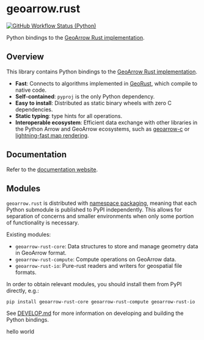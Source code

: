 # geoarrow.rust

[![GitHub Workflow Status (Python)](https://img.shields.io/github/actions/workflow/status/geoarrow/geoarrow-rs/python.yml?branch=main)](https://github.com/geoarrow/geoarrow-rs/actions/workflows/python.yml)

Python bindings to the [GeoArrow Rust implementation](https://github.com/geoarrow/geoarrow-rs).

## Overview

This library contains Python bindings to the [GeoArrow Rust implementation](https://github.com/geoarrow/geoarrow-rs).

- **Fast**: Connects to algorithms implemented in [GeoRust](https://georust.org/), which compile to native code.
- **Self-contained**: `pyproj` is the only Python dependency.
- **Easy to install**: Distributed as static binary wheels with zero C dependencies.
- **Static typing**: type hints for all operations.
- **Interoperable ecosystem**: Efficient data exchange with other libraries in the Python Arrow and GeoArrow ecosystems, such as [geoarrow-c](https://github.com/geoarrow/geoarrow-c/tree/main/python) or [lightning-fast map rendering](https://github.com/developmentseed/lonboard).

## Documentation

Refer to the [documentation website](https://geoarrow.org/geoarrow-rs/python).

## Modules

`geoarrow.rust` is distributed with [namespace packaging](https://packaging.python.org/en/latest/guides/packaging-namespace-packages/), meaning that each Python submodule is published to PyPI independently. This allows for separation of concerns and smaller environments when only some portion of functionality is necessary.

Existing modules:

- `geoarrow-rust-core`: Data structures to store and manage geometry data in GeoArrow format.
- `geoarrow-rust-compute`: Compute operations on GeoArrow data.
- `geoarrow-rust-io`: Pure-rust readers and writers for geospatial file formats.

In order to obtain relevant modules, you should install them from PyPI directly, e.g.:

```
pip install geoarrow-rust-core geoarrow-rust-compute geoarrow-rust-io
```
See [DEVELOP.md](DEVELOP.md) for more information on developing and building the Python bindings.

hello world
